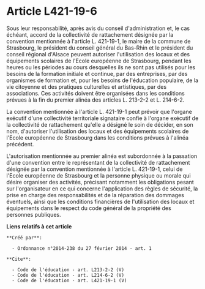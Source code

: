 # Article L421-19-6

Sous leur responsabilité, après avis du conseil d'administration et, le cas échéant, accord de la collectivité de
rattachement désignée par la convention mentionnée à l'article L. 421-19-1, le maire de la commune de Strasbourg, le
président du conseil général du Bas-Rhin et le président du conseil régional d'Alsace peuvent autoriser l'utilisation des
locaux et des équipements scolaires de l'Ecole européenne de Strasbourg, pendant les heures ou les périodes au cours
desquelles ils ne sont pas utilisés pour les besoins de la formation initiale et continue, par des entreprises, par des
organismes de formation et, pour les besoins de l'éducation populaire, de la vie citoyenne et des pratiques culturelles et
artistiques, par des associations. Ces activités doivent être organisées dans les conditions prévues à la fin du premier
alinéa des articles L. 213-2-2 et L. 214-6-2. 

La convention mentionnée à l'article L. 421-19-1 peut prévoir que l'organe exécutif d'une collectivité territoriale
signataire confie à l'organe exécutif de la collectivité de rattachement qu'elle a désigné le soin de décider, en son nom,
d'autoriser l'utilisation des locaux et des équipements scolaires de l'Ecole européenne de Strasbourg dans les conditions
prévues à l'alinéa précédent. 

L'autorisation mentionnée au premier alinéa est subordonnée à la passation d'une convention entre le représentant de la
collectivité de rattachement désignée par la convention mentionnée à l'article L. 421-19-1, celui de l'Ecole européenne de
Strasbourg et la personne physique ou morale qui désire organiser des activités, précisant notamment les obligations pesant
sur l'organisateur en ce qui concerne l'application des règles de sécurité, la prise en charge des responsabilités et de la
réparation des dommages éventuels, ainsi que les conditions financières de l'utilisation des locaux et équipements dans le
respect du code général de la propriété des personnes publiques.

**Liens relatifs à cet article**

	**Créé par**:

	  - Ordonnance n°2014-238 du 27 février 2014 - art. 1

	**Cite**:

	  - Code de l'éducation - art. L213-2-2 (V)
	  - Code de l'éducation - art. L214-6-2 (V)
	  - Code de l'éducation - art. L421-19-1 (V)
